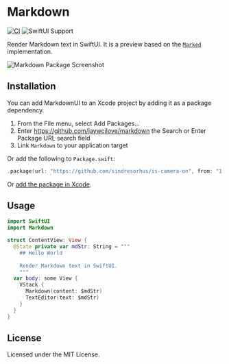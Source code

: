 Markdown
===

[![CI](https://github.com/jaywcjlove/markdown/actions/workflows/ci.yml/badge.svg)](https://github.com/jaywcjlove/markdown/actions/workflows/ci.yml)
![SwiftUI Support](https://shields.io/badge/SwiftUI-macOS%20v10.15%20%7C%20iOS%20v13-green?logo=Swift&style=flat)

Render Markdown text in SwiftUI. It is a preview based on the [`Marked`](https://github.com/markedjs/marked) implementation.

![Markdown Package Screenshot](https://user-images.githubusercontent.com/1680273/157746319-d338670c-e4b2-471b-b524-0e9ecb8d2c52.png)

## Installation

You can add MarkdownUI to an Xcode project by adding it as a package dependency.

1. From the File menu, select Add Packages…
2. Enter https://github.com/jaywcjlove/markdown the Search or Enter Package URL search field
3. Link `Markdown` to your application target

Or add the following to `Package.swift`:

```swift
.package(url: "https://github.com/sindresorhus/is-camera-on", from: "1.0.0")
```

Or [add the package in Xcode](https://developer.apple.com/documentation/xcode/adding_package_dependencies_to_your_app).

## Usage

```swift
import SwiftUI
import Markdown

struct ContentView: View {
  @State private var mdStr: String = """
    ## Hello World
    
    Render Markdown text in SwiftUI.
    """
  var body: some View {
    VStack {
      Markdown(content: $mdStr)
      TextEditor(text: $mdStr)
    }
  }
}
```

## License

Licensed under the MIT License.
